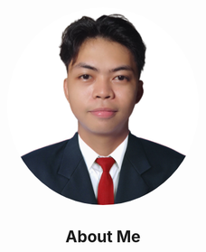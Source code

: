 
<div 
    style="display: flex; flex-direction: column; align-items: center; margin-top: 2rem;">
    <img src="Resources/my profile.png" alt="Image 1" style="border-radius: 50%; width: 340px; height: 350px;" />
    <h1>About Me</h1>
</div>







